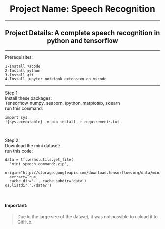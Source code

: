 <h1 align="center">Project Name: Speech Recognition</h1>
<hr>
<h2 align="center">Project Details: A complete speech recognition in python and tensorflow</h2>  
<hr>

Prerequisites:
```
1-Install vscode
2-Install python
3-Install git
4-Install jupyter notebook extension on vscode
```
<hr>

Step 1: <br>
Install these packages: <br>
Tensorflow, numpy, seaborn, Ipython, matplotlib, sklearn <br>
run this command:
```
import sys
!{sys.executable} -m pip install -r requirements.txt
```
<br>

Step 2: <br>
Download the mini dataset: <br>
run this code:
```
data = tf.keras.utils.get_file( 
  'mini_speech_commands.zip', 
  origin="http://storage.googleapis.com/download.tensorflow.org/data/mini_speech_commands.zip", 
  extract=True, 
  cache_dir='.', cache_subdir='data')
os.listdir('./data/')  
```
<br>

<h4>Important: </h4>

> Due to the large size of the dataset, it was not possible to upload it to GitHub.

